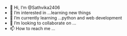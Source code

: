 - 👋 Hi, I’m @Sathvika2406
- 👀 I’m interested in ...learning new things
- 🌱 I’m currently learning ...python and web development
- 💞️ I’m looking to collaborate on ...
- 📫 How to reach me ...

<!---
Sathvika2406/Sathvika2406 is a ✨ special ✨ repository because its `README.md` (this file) appears on your GitHub profile.
You can click the Preview link to take a look at your changes.
--->
